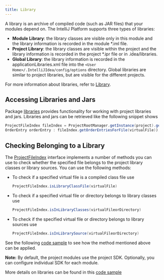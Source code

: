 ```yaml
---
title: Library
---
```


A library is an archive of compiled code (such as JAR files) that your modules depend on.
The IntelliJ Platform supports three types of libraries:

* **Module Library**: the library classes are visible only in this module and the library information is recorded in the module *.iml file.
* **Project Library**: the library classes are visible within the project and the library information is recorded in the project *.ipr file or in .idea/libraries.
* **Global Library**: the library information is recorded in the applicationLibraries.xml file into the `<User Home>/.IntelliJIdea/config/options` directory. Global libraries are similar to project libraries, but are visible for the different projects.

For more information about libraries, refer to
[Library](http://www.jetbrains.com/idea/help/library.html).

## Accessing Libraries and Jars

Package
[libraries](https://github.com/JetBrains/intellij-community/tree/master/platform/projectModel-api/src/com/intellij/openapi/roots/libraries)
provides functionality for working with project libraries and jars.
Libraries and jars can be retrieved like the following snippet shows

```java
ProjectFileIndex fileIndex = ProjectRootManager.getInstance(project).getFileIndex();
OrderEntry orderEntry : fileIndex.getOrderEntriesForFile(virtualFile));
```
    
## Checking Belonging to a Library

The [ProjectFileIndex](upsource:///platform/projectModel-api/src/com/intellij/openapi/roots/ProjectFileIndex.java) interface implements a number of methods you can use to check whether the specified file belongs to the project library classes or library sources.
You can use the following methods:

* To check if a specified virtual file is a compiled class file use

  ```java
  ProjectFileIndex.isLibraryClassFile(virtualFile)
  ```
* To check if a specified virtual file or directory belongs to library classes use

  ```java
  ProjectFileIndex.isInLibraryClasses(virtualFileorDirectory)
  ```
* To check if the specified virtual file or directory belongs to library sources use

  ```java
  ProjectFileIndex.isInLibrarySource(virtualFileorDirectory)
  ```

See the following [code sample](https://github.com/JetBrains/intellij-sdk-docs/blob/master/code_samples/project_model/src/com/intellij/tutorials/project/model/ProjectFileIndexSampleAction.java)
to see how the method mentioned above can be applied.


**Note:** 
By default, the project modules use the project SDK. 
Optionally, you can configure individual SDK for each module.


More details on libraries can be found in this
[code sample](https://github.com/JetBrains/intellij-sdk-docs/blob/master/code_samples/project_model/src/com/intellij/tutorials/project/model/LibrariesAction.java)

